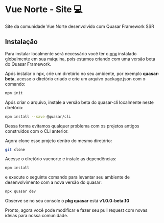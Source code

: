 # Vue Norte - Site 💻

Site da comunidade Vue Norte desenvolvido com Quasar Framework SSR

## Instalação
Para instalar localmente será necessário você ter o [npx](https://www.npmjs.com/package/npx) instalado globalmente em sua máquina, pois estamos criando com uma versão beta do Quasar Framework.

Após instalar o npx, crie um diretório no seu ambiente, por exemplo **quasar-beta**, acesse o diretório criado e crie um arquivo package.json com o comando:

```sh
npm init 
```
Após criar o arquivo, instale a versão beta do quasar-cli localmente neste diretório:
```sh
npm install --save @quasar/cli
```
Dessa forma evitamos qualquer problema com os projetos antigos construidos com o CLI anterior.

Agora clone esse projeto dentro do mesmo diretório:
```sh
git clone 
```

Acesse o diretório vuenorte e instale as dependências:
```sh
npm install
```
e execute o seguinte comando para levantar seu ambiente de desenvolvimento com a nova versão do quasar:
```sh
npx quasar dev
```
Observe se no seu console o **pkg quasar** está **v1.0.0-beta.10**

Pronto, agora você pode modificar e fazer seu pull request com novas ideias para nossa comunidade.